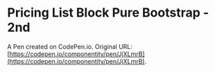 # Pricing List Block Pure Bootstrap - 2nd

A Pen created on CodePen.io. Original URL: [https://codepen.io/componentity/pen/JjXLmrB](https://codepen.io/componentity/pen/JjXLmrB).


